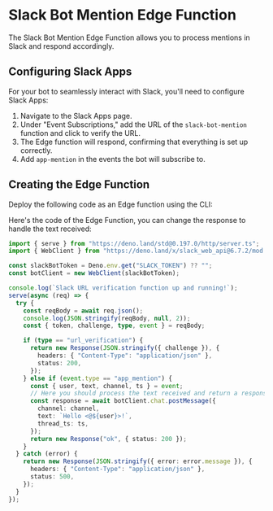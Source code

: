 # Slack Bot Mention Edge Function

The Slack Bot Mention Edge Function allows you to process mentions in Slack and respond accordingly.

## Configuring Slack Apps

For your bot to seamlessly interact with Slack, you'll need to configure Slack Apps:

1. Navigate to the Slack Apps page.
1. Under "Event Subscriptions," add the URL of the `slack-bot-mention` function and click to verify the URL.
1. The Edge function will respond, confirming that everything is set up correctly.
1. Add `app-mention` in the events the bot will subscribe to.

## Creating the Edge Function

Deploy the following code as an Edge function using the CLI:

Here's the code of the Edge Function, you can change the response to handle the text received:

```ts index.ts
import { serve } from "https://deno.land/std@0.197.0/http/server.ts";
import { WebClient } from "https://deno.land/x/slack_web_api@6.7.2/mod.js";

const slackBotToken = Deno.env.get("SLACK_TOKEN") ?? "";
const botClient = new WebClient(slackBotToken);

console.log(`Slack URL verification function up and running!`);
serve(async (req) => {
  try {
    const reqBody = await req.json();
    console.log(JSON.stringify(reqBody, null, 2));
    const { token, challenge, type, event } = reqBody;

    if (type == "url_verification") {
      return new Response(JSON.stringify({ challenge }), {
        headers: { "Content-Type": "application/json" },
        status: 200,
      });
    } else if (event.type == "app_mention") {
      const { user, text, channel, ts } = event;
      // Here you should process the text received and return a response:
      const response = await botClient.chat.postMessage({
        channel: channel,
        text: `Hello <@${user}>!`,
        thread_ts: ts,
      });
      return new Response("ok", { status: 200 });
    }
  } catch (error) {
    return new Response(JSON.stringify({ error: error.message }), {
      headers: { "Content-Type": "application/json" },
      status: 500,
    });
  }
});
```

